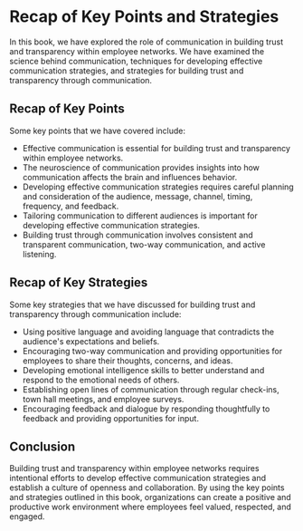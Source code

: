 Recap of Key Points and Strategies
==========================================================

In this book, we have explored the role of communication in building trust and transparency within employee networks. We have examined the science behind communication, techniques for developing effective communication strategies, and strategies for building trust and transparency through communication.

Recap of Key Points
-------------------

Some key points that we have covered include:

* Effective communication is essential for building trust and transparency within employee networks.
* The neuroscience of communication provides insights into how communication affects the brain and influences behavior.
* Developing effective communication strategies requires careful planning and consideration of the audience, message, channel, timing, frequency, and feedback.
* Tailoring communication to different audiences is important for developing effective communication strategies.
* Building trust through communication involves consistent and transparent communication, two-way communication, and active listening.

Recap of Key Strategies
-----------------------

Some key strategies that we have discussed for building trust and transparency through communication include:

* Using positive language and avoiding language that contradicts the audience's expectations and beliefs.
* Encouraging two-way communication and providing opportunities for employees to share their thoughts, concerns, and ideas.
* Developing emotional intelligence skills to better understand and respond to the emotional needs of others.
* Establishing open lines of communication through regular check-ins, town hall meetings, and employee surveys.
* Encouraging feedback and dialogue by responding thoughtfully to feedback and providing opportunities for input.

Conclusion
----------

Building trust and transparency within employee networks requires intentional efforts to develop effective communication strategies and establish a culture of openness and collaboration. By using the key points and strategies outlined in this book, organizations can create a positive and productive work environment where employees feel valued, respected, and engaged.


